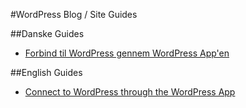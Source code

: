#WordPress Blog / Site Guides

##Danske Guides
* [Forbind til WordPress gennem WordPress App'en](https://github.com/BenjaminMedia/WP-Guides/blob/master/WordPress%20App%20login/da-wordpress-app-login.md)

##English Guides
* [Connect to WordPress through the WordPress App](https://github.com/BenjaminMedia/WP-Guides/blob/master/WordPress%20App%20login/en-wordpress-app-login.md)